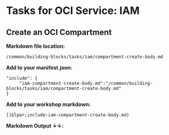 # Tasks for OCI Service: IAM
## Create an OCI Compartment
**Markdown file location:**
```
/common/building-blocks/tasks/iam/compartment-create-body.md
```

**Add to your manifest.json:**
```
"include": {
     "iam-compartment-create-body.md":"/common/building-blocks/tasks/iam/compartment-create-body.md"
}
```

**Add to your workshop markdown:**
```
[]&lpar;include:iam-compartment-create-body.md)
```

**Markdown Output &#8595;&#8595;:**
 
[](include:iam-compartment-create-body.md)
 